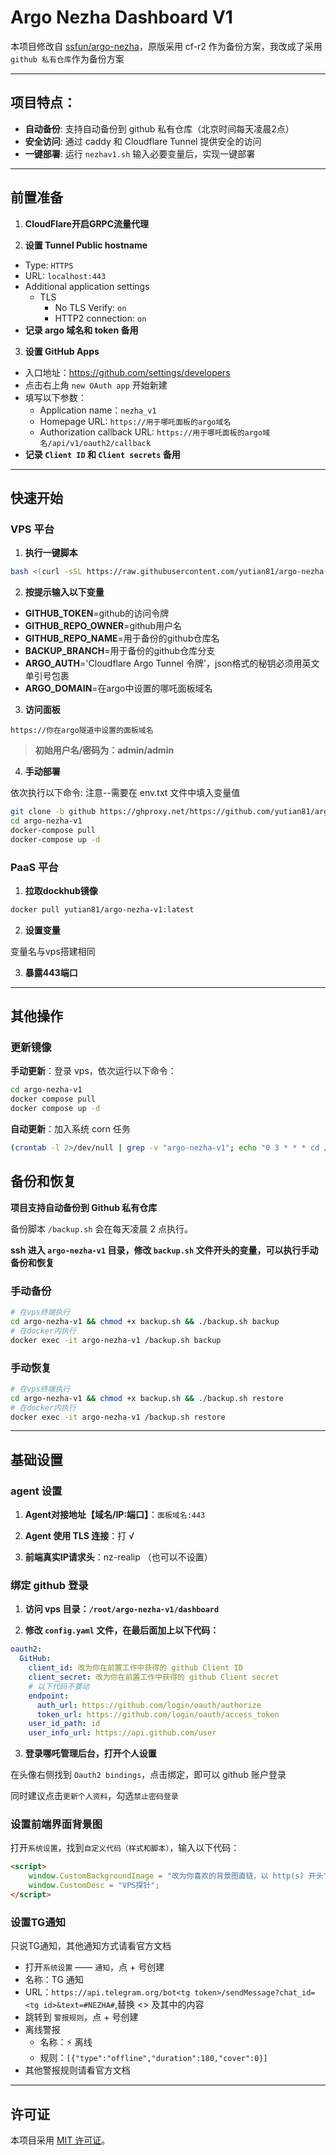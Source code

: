 # Argo Nezha Dashboard V1

本项目修改自 [ssfun/argo-nezha](https://github.com/ssfun/argo-nezha)，原版采用 cf-r2 作为备份方案，我改成了采用 `github 私有仓库`作为备份方案

----

## 项目特点：

- **自动备份**: 支持自动备份到 github 私有仓库（北京时间每天凌晨2点）
- **安全访问**: 通过 caddy 和 Cloudflare Tunnel 提供安全的访问
- **一键部署**: 运行 `nezhav1.sh` 输入必要变量后，实现一键部署

----

## 前置准备
1. **CloudFlare开启GRPC流量代理**

2. **设置 Tunnel Public hostname**

  - Type: `HTTPS`
  - URL: `localhost:443`
  - Additional application settings
    - TLS
      - No TLS Verify: `on`
      - HTTP2 connection: `on`
  - **记录 argo 域名和 token 备用**

3. **设置 GitHub Apps**

  - 入口地址：https://github.com/settings/developers
  - 点击右上角 `new OAuth app` 开始新建
  - 填写以下参数：
    - Application name：`nezha_v1`
    - Homepage URL: `https://用于哪吒面板的argo域名`
    - Authorization callback URL: `https://用于哪吒面板的argo域名/api/v1/oauth2/callback`
  - **记录 `Client ID` 和 `Client secrets` 备用**

----

## 快速开始

### VPS 平台
1. **执行一键脚本**

```bash
bash <(curl -sSL https://raw.githubusercontent.com/yutian81/argo-nezha-v1/github/nezhav1.sh)
```

2. **按提示输入以下变量**

- **GITHUB_TOKEN**=github的访问令牌
- **GITHUB_REPO_OWNER**=github用户名
- **GITHUB_REPO_NAME**=用于备份的github仓库名
- **BACKUP_BRANCH**=用于备份的github仓库分支
- **ARGO_AUTH**='Cloudflare Argo Tunnel 令牌'，json格式的秘钥必须用英文单引号包裹
- **ARGO_DOMAIN**=在argo中设置的哪吒面板域名

3. **访问面板**

```
https://你在argo隧道中设置的面板域名
```

> **初始用户名/密码为：admin/admin**

4. **手动部署**

依次执行以下命令: 注意--需要在 env.txt 文件中填入变量值

```bash
git clone -b github https://ghproxy.net/https://github.com/yutian81/argo-nezha-v1.git
cd argo-nezha-v1
docker-compose pull
docker-compose up -d
```

### PaaS 平台
1. **拉取dockhub镜像**

```bash
docker pull yutian81/argo-nezha-v1:latest
```

2. **设置变量**

变量名与vps搭建相同

3. **暴露443端口**

----

## 其他操作

### 更新镜像

**手动更新**：登录 vps，依次运行以下命令：

```bash
cd argo-nezha-v1
docker compose pull
docker compose up -d
```

**自动更新**：加入系统 corn 任务
```bash
(crontab -l 2>/dev/null | grep -v "argo-nezha-v1"; echo "0 3 * * * cd /root/argo-nezha-v1 && /usr/bin/docker-compose pull && /usr/bin/docker-compose up -d >> /var/log/nezha_update.log 2>&1") | crontab -
```

## 备份和恢复

**项目支持自动备份到 Github 私有仓库**

备份脚本 `/backup.sh` 会在每天凌晨 2 点执行。

**ssh 进入 `argo-nezha-v1` 目录，修改 `backup.sh` 文件开头的变量，可以执行手动备份和恢复**

### 手动备份
```bash
# 在vps终端执行
cd argo-nezha-v1 && chmod +x backup.sh && ./backup.sh backup
# 在docker内执行
docker exec -it argo-nezha-v1 /backup.sh backup
```

### 手动恢复
```bash
# 在vps终端执行
cd argo-nezha-v1 && chmod +x backup.sh && ./backup.sh restore
# 在docker内执行
docker exec -it argo-nezha-v1 /backup.sh restore
```

----

## 基础设置

### agent 设置

1. **Agent对接地址【域名/IP:端口】**：`面板域名:443`

2. **Agent 使用 TLS 连接**：打 √

3. **前端真实IP请求头**：nz-realip （也可以不设置）

### 绑定 github 登录

1. **访问 vps 目录：`/root/argo-nezha-v1/dashboard`**

2. **修改 `config.yaml` 文件，在最后面加上以下代码：**

```yaml
oauth2:
  GitHub:
    client_id: 改为你在前置工作中获得的 github Client ID
    client_secret: 改为你在前置工作中获得的 github Client secret
    # 以下代码不要动
    endpoint:
      auth_url: https://github.com/login/oauth/authorize
      token_url: https://github.com/login/oauth/access_token
    user_id_path: id
    user_info_url: https://api.github.com/user
```

3. **登录哪吒管理后台，打开个人设置**

在头像右侧找到 `Oauth2 bindings`，点击绑定，即可以 github 账户登录

同时建议点击`更新个人资料`，勾选`禁止密码登录`

### 设置前端界面背景图

打开`系统设置`，找到`自定义代码（样式和脚本）`，输入以下代码：

```html
<script>
    window.CustomBackgroundImage = "改为你喜欢的背景图直链，以 http(s) 开头";
    window.CustomDesc = "VPS探针";
</script>
```

### 设置TG通知

只说TG通知，其他通知方式请看官方文档

- 打开`系统设置` —— `通知`，点 + 号创建
- 名称：TG 通知
- URL：`https://api.telegram.org/bot<tg token>/sendMessage?chat_id=<tg id>&text=#NEZHA#`,替换 <> 及其中的内容
- 跳转到 `警报规则`，点 + 号创建
- 离线警报
  - 名称：⚡ 离线
  - 规则：`[{"type":"offline","duration":180,"cover":0}]`
- 其他警报规则请看官方文档

----

## 许可证

本项目采用 [MIT 许可证](LICENSE)。
